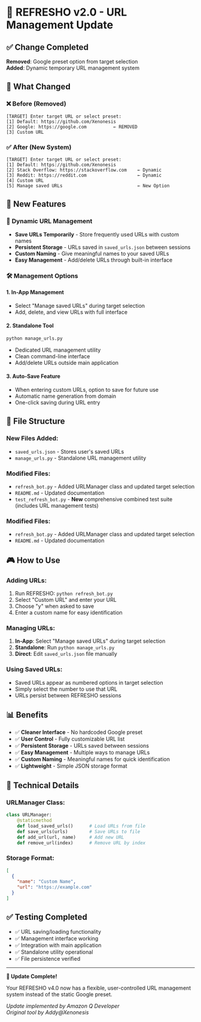 # 🔗 REFRESHO v2.0 - URL Management Update

## ✅ Change Completed

**Removed**: Google preset option from target selection  
**Added**: Dynamic temporary URL management system

## 🎯 What Changed

### ❌ **Before (Removed)**
```
[TARGET] Enter target URL or select preset:
[1] Default: https://github.com/Xenonesis
[2] Google: https://google.com          ← REMOVED
[3] Custom URL
```

### ✅ **After (New System)**
```
[TARGET] Enter target URL or select preset:
[1] Default: https://github.com/Xenonesis
[2] Stack Overflow: https://stackoverflow.com    ← Dynamic
[3] Reddit: https://reddit.com                   ← Dynamic  
[4] Custom URL
[5] Manage saved URLs                            ← New Option
```

## 🚀 New Features

### 🔗 **Dynamic URL Management**
- **Save URLs Temporarily** - Store frequently used URLs with custom names
- **Persistent Storage** - URLs saved in `saved_urls.json` between sessions
- **Custom Naming** - Give meaningful names to your saved URLs
- **Easy Management** - Add/delete URLs through built-in interface

### 🛠️ **Management Options**

#### **1. In-App Management**
- Select "Manage saved URLs" during target selection
- Add, delete, and view URLs with full interface

#### **2. Standalone Tool**
```bash
python manage_urls.py
```
- Dedicated URL management utility
- Clean command-line interface
- Add/delete URLs outside main application

#### **3. Auto-Save Feature**
- When entering custom URLs, option to save for future use
- Automatic name generation from domain
- One-click saving during URL entry

## 📁 File Structure

### **New Files Added:**
- `saved_urls.json` - Stores user's saved URLs
- `manage_urls.py` - Standalone URL management utility

### **Modified Files:**
- `refresh_bot.py` - Added URLManager class and updated target selection
- `README.md` - Updated documentation
- `test_refresh_bot.py` - **New** comprehensive combined test suite (includes URL management tests)

### **Modified Files:**
- `refresh_bot.py` - Added URLManager class and updated target selection
- `README.md` - Updated documentation

## 🎮 How to Use

### **Adding URLs:**
1. Run REFRESHO: `python refresh_bot.py`
2. Select "Custom URL" and enter your URL
3. Choose "y" when asked to save
4. Enter a custom name for easy identification

### **Managing URLs:**
1. **In-App**: Select "Manage saved URLs" during target selection
2. **Standalone**: Run `python manage_urls.py`
3. **Direct**: Edit `saved_urls.json` file manually

### **Using Saved URLs:**
- Saved URLs appear as numbered options in target selection
- Simply select the number to use that URL
- URLs persist between REFRESHO sessions

## 📊 Benefits

- ✅ **Cleaner Interface** - No hardcoded Google preset
- ✅ **User Control** - Fully customizable URL list
- ✅ **Persistent Storage** - URLs saved between sessions
- ✅ **Easy Management** - Multiple ways to manage URLs
- ✅ **Custom Naming** - Meaningful names for quick identification
- ✅ **Lightweight** - Simple JSON storage format

## 🔧 Technical Details

### **URLManager Class:**
```python
class URLManager:
    @staticmethod
    def load_saved_urls()      # Load URLs from file
    def save_urls(urls)        # Save URLs to file  
    def add_url(url, name)     # Add new URL
    def remove_url(index)      # Remove URL by index
```

### **Storage Format:**
```json
[
  {
    "name": "Custom Name",
    "url": "https://example.com"
  }
]
```

## ✅ Testing Completed

- ✅ URL saving/loading functionality
- ✅ Management interface working
- ✅ Integration with main application
- ✅ Standalone utility operational
- ✅ File persistence verified

---

**🎉 Update Complete!**

Your REFRESHO v4.0 now has a flexible, user-controlled URL management system instead of the static Google preset.

*Update implemented by Amazon Q Developer*  
*Original tool by Addy@Xenonesis*